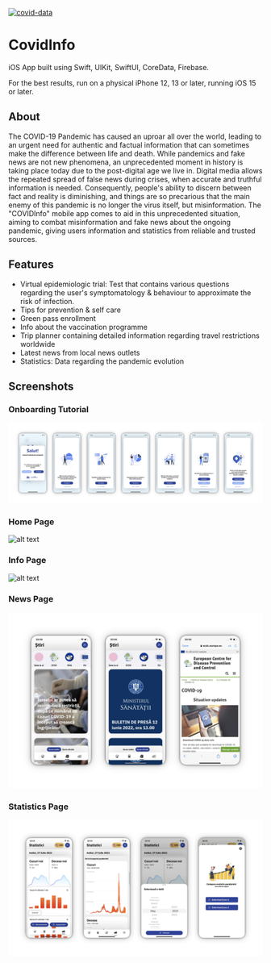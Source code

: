 [![covid-data](https://github.com/milovanarsul/CovidInfo/actions/workflows/covid-data.yml/badge.svg)](https://github.com/milovanarsul/CovidInfo/actions/workflows/covid-data.yml)

# CovidInfo

iOS App built using Swift, UIKit, SwiftUI, CoreData, Firebase.

For the best results, run on a physical iPhone 12, 13 or later, running iOS 15 or later.

## About

The COVID-19 Pandemic has caused an uproar all over the world, leading to an urgent need for authentic and factual information that can sometimes make the difference between life and death. While pandemics and fake news are not new phenomena, an unprecedented moment in history is taking place today due to the post-digital age we live in. Digital media allows the repeated spread of false news during crises, when accurate and truthful information is needed. Consequently, people's ability to discern between fact and reality is diminishing, and things are so precarious that the main enemy of this pandemic is no longer the virus itself, but misinformation.
The "COVIDInfo" mobile app comes to aid in this unprecedented situation, aiming to combat misinformation and fake news about the ongoing pandemic, giving users information and statistics from reliable and trusted sources.

## Features

- Virtual epidemiologic trial: Test that contains various questions regarding the user's symptomatology & behaviour to approximate the risk of infection.
- Tips for prevention & self care
- Green pass enrollment
- Info about the vaccination programme
- Trip planner containing detailed information regarding travel restrictions worldwide
- Latest news from local news outlets
- Statistics: Data regarding the pandemic evolution

## Screenshots

### Onboarding Tutorial

![alt text](https://github.com/milovanarsul/CovidInfo/blob/main/Screenshots/onboarding.png)

### Home Page

![alt text](https://github.com/milovanarsul/CovidInfo/blob/main/Screenshots/home.png)

### Info Page

![alt text](https://github.com/milovanarsul/CovidInfo/blob/main/Screenshots/informatii.png)

### News Page

![alt text](https://github.com/milovanarsul/CovidInfo/blob/main/Screenshots/stiri.png)

### Statistics Page

![alt text](https://github.com/milovanarsul/CovidInfo/blob/main/Screenshots/statistici.png)





